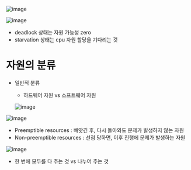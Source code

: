 ![image](https://github.com/youbeen2798/Deep-CS-study_for_interview/assets/62228401/22cc7de6-e69b-4990-aed5-ba10224b129f)

![image](https://github.com/youbeen2798/Deep-CS-study_for_interview/assets/62228401/e249061c-4005-46f4-ae63-65000f7e065a)
- deadlock 상태는 자원 가능성 zero
- starvation  상태는 cpu 자원 할당을 기다리는 것

<h1> 자원의 분류 </h1>

- 일반적 분류
  - 하드웨어 자원 vs 소프트웨어 자원
 
  ![image](https://github.com/youbeen2798/Deep-CS-study_for_interview/assets/62228401/e59714c7-4182-4b1e-9791-928254e03aab)

![image](https://github.com/youbeen2798/Deep-CS-study_for_interview/assets/62228401/a044541b-256c-430d-b0a5-630da169d448)
- Preemptible resources : 빼앗긴 후, 다시 돌아와도 문제가 발생하지 않는 자원
- Non-preemptible resources : 선점 당하면, 이후 진행에 문제가 발생하는 자원

![image](https://github.com/youbeen2798/Deep-CS-study_for_interview/assets/62228401/ad4ac8b8-2f75-4b2a-b32b-8d4aa4ced7f3)
- 한 번에 모두를 다 주는 것 vs 나누어 주는 것
